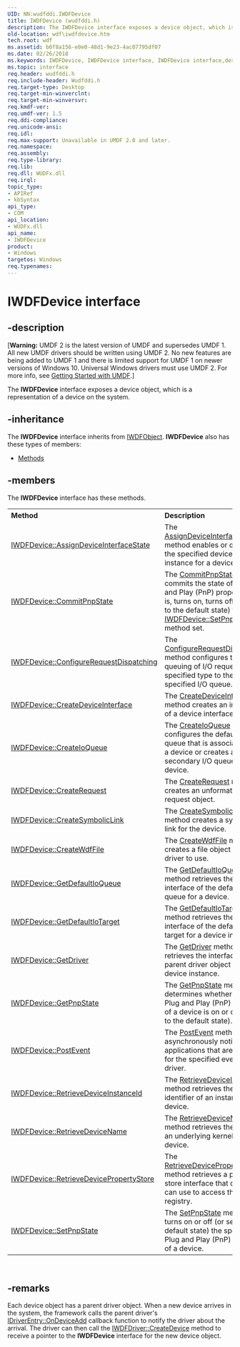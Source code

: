 ```yaml
---
UID: NN:wudfddi.IWDFDevice
title: IWDFDevice (wudfddi.h)
description: The IWDFDevice interface exposes a device object, which is a representation of a device on the system.
old-location: wdf\iwdfdevice.htm
tech.root: wdf
ms.assetid: b0f8a156-e0e0-48d1-9e23-4ac07795df07
ms.date: 02/26/2018
ms.keywords: IWDFDevice, IWDFDevice interface, IWDFDevice interface,described, UMDFDeviceObjectRef_d0dc8041-1d51-457b-8632-e500bf4df724.xml, umdf.iwdfdevice, wdf.iwdfdevice, wudfddi/IWDFDevice
ms.topic: interface
req.header: wudfddi.h
req.include-header: Wudfddi.h
req.target-type: Desktop
req.target-min-winverclnt: 
req.target-min-winversvr: 
req.kmdf-ver: 
req.umdf-ver: 1.5
req.ddi-compliance: 
req.unicode-ansi: 
req.idl: 
req.max-support: Unavailable in UMDF 2.0 and later.
req.namespace: 
req.assembly: 
req.type-library: 
req.lib: 
req.dll: WUDFx.dll
req.irql: 
topic_type:
- APIRef
- kbSyntax
api_type:
- COM
api_location:
- WUDFx.dll
api_name:
- IWDFDevice
product:
- Windows
targetos: Windows
req.typenames: 
---
```


# IWDFDevice interface


## -description


<p class="CCE_Message">[<b>Warning:</b> UMDF 2 is the latest version of UMDF and supersedes UMDF 1.  All new UMDF drivers should be written using UMDF 2.  No new features are being added to UMDF 1 and there is limited support for UMDF 1 on newer versions of Windows 10.  Universal Windows drivers must use UMDF 2.  For more info, see <a href="https://docs.microsoft.com/windows-hardware/drivers/wdf/getting-started-with-umdf-version-2">Getting Started with UMDF</a>.]

The <b>IWDFDevice</b> interface exposes a device object, which is a representation of a device on the system.


## -inheritance

The <b xmlns:loc="http://microsoft.com/wdcml/l10n">IWDFDevice</b> interface inherits from <a href="https://msdn.microsoft.com/library/windows/hardware/ff560200">IWDFObject</a>. <b>IWDFDevice</b> also has these types of members:
<ul>
<li><a href="https://docs.microsoft.com/">Methods</a></li>
</ul>

## -members

The <b>IWDFDevice</b> interface has these methods.
<table class="members" id="memberListMethods">
<tr>
<th align="left" width="37%">Method</th>
<th align="left" width="63%">Description</th>
</tr>
<tr data="declared;">
<td align="left" width="37%">
<a href="https://msdn.microsoft.com/library/windows/hardware/ff557006">IWDFDevice::AssignDeviceInterfaceState</a>
</td>
<td align="left" width="63%">
The <a href="https://msdn.microsoft.com/466af310-f2a7-4bd7-b927-df644e2e9c24">AssignDeviceInterfaceState</a> method enables or disables the specified device interface instance for a device.

</td>
</tr>
<tr data="declared;">
<td align="left" width="37%">
<a href="https://msdn.microsoft.com/library/windows/hardware/ff557010">IWDFDevice::CommitPnpState</a>
</td>
<td align="left" width="63%">
The <a href="https://msdn.microsoft.com/650ad98a-81e5-4ec8-b276-a5dc79366652">CommitPnpState</a> method commits the state of the Plug and Play (PnP) property (that is, turns on, turns off, or sets to the default state) that the <a href="https://msdn.microsoft.com/library/windows/hardware/ff558892">IWDFDevice::SetPnpState</a> method set.

</td>
</tr>
<tr data="declared;">
<td align="left" width="37%">
<a href="https://msdn.microsoft.com/library/windows/hardware/ff557014">IWDFDevice::ConfigureRequestDispatching</a>
</td>
<td align="left" width="63%">
The <a href="https://msdn.microsoft.com/b3318695-e9f2-480a-9133-9008ef0002b7">ConfigureRequestDispatching</a> method configures the queuing of I/O requests of the specified type to the specified I/O queue.

</td>
</tr>
<tr data="declared;">
<td align="left" width="37%">
<a href="https://msdn.microsoft.com/library/windows/hardware/ff557016">IWDFDevice::CreateDeviceInterface</a>
</td>
<td align="left" width="63%">
The <a href="https://msdn.microsoft.com/0a88cbb6-66be-4ef7-93da-27d7ce169779">CreateDeviceInterface</a> method creates an instance of a device interface class.

</td>
</tr>
<tr data="declared;">
<td align="left" width="37%">
<a href="https://msdn.microsoft.com/library/windows/hardware/ff557020">IWDFDevice::CreateIoQueue</a>
</td>
<td align="left" width="63%">
The <a href="https://msdn.microsoft.com/54c19d8c-59eb-44b2-b406-8fe33cdfcd63">CreateIoQueue</a> method configures the default I/O queue that is associated with a device or creates a secondary I/O queue for the device.

</td>
</tr>
<tr data="declared;">
<td align="left" width="37%">
<a href="https://msdn.microsoft.com/library/windows/hardware/ff557021">IWDFDevice::CreateRequest</a>
</td>
<td align="left" width="63%">
The <a href="https://msdn.microsoft.com/031ce604-9d6f-4fdd-bacc-d1897f260a14">CreateRequest</a> method creates an unformatted request object.

</td>
</tr>
<tr data="declared;">
<td align="left" width="37%">
<a href="https://msdn.microsoft.com/library/windows/hardware/ff557023">IWDFDevice::CreateSymbolicLink</a>
</td>
<td align="left" width="63%">
The <a href="https://msdn.microsoft.com/15984217-e789-457c-b20f-c3d51741f5d3">CreateSymbolicLink</a> method creates a symbolic link for the device.

</td>
</tr>
<tr data="declared;">
<td align="left" width="37%">
<a href="https://msdn.microsoft.com/library/windows/hardware/ff558828">IWDFDevice::CreateWdfFile</a>
</td>
<td align="left" width="63%">
The <a href="https://msdn.microsoft.com/b356e3ac-451d-4a10-94e2-d03fcf76cb29">CreateWdfFile</a> method creates a file object for a driver to use.

</td>
</tr>
<tr data="declared;">
<td align="left" width="37%">
<a href="https://msdn.microsoft.com/library/windows/hardware/ff558830">IWDFDevice::GetDefaultIoQueue</a>
</td>
<td align="left" width="63%">
The <a href="https://msdn.microsoft.com/9e998e54-b4c9-41ed-bba8-6f11c013f681">GetDefaultIoQueue</a> method retrieves the interface of the default I/O queue for a device.

</td>
</tr>
<tr data="declared;">
<td align="left" width="37%">
<a href="https://msdn.microsoft.com/library/windows/hardware/ff558831">IWDFDevice::GetDefaultIoTarget</a>
</td>
<td align="left" width="63%">
The <a href="https://msdn.microsoft.com/27bc5f1b-128d-486b-ae09-0356b1164ae0">GetDefaultIoTarget</a> method retrieves the interface of the default I/O target for a device instance.

</td>
</tr>
<tr data="declared;">
<td align="left" width="37%">
<a href="https://msdn.microsoft.com/library/windows/hardware/ff558833">IWDFDevice::GetDriver</a>
</td>
<td align="left" width="63%">
The <a href="https://msdn.microsoft.com/5d17d970-56b7-494a-aa7b-d60065ff06d8">GetDriver</a> method retrieves the interface to the parent driver object of a device instance.

</td>
</tr>
<tr data="declared;">
<td align="left" width="37%">
<a href="https://msdn.microsoft.com/library/windows/hardware/ff558834">IWDFDevice::GetPnpState</a>
</td>
<td align="left" width="63%">
The <a href="https://msdn.microsoft.com/7214a0e9-5519-4daa-bd2f-cc3c697dd867">GetPnpState</a> method determines whether the given Plug and Play (PnP) property of a device is on or off (or set to the default state).

</td>
</tr>
<tr data="declared;">
<td align="left" width="37%">
<a href="https://msdn.microsoft.com/library/windows/hardware/ff558835">IWDFDevice::PostEvent</a>
</td>
<td align="left" width="63%">
The <a href="https://msdn.microsoft.com/3df25c91-d421-48fe-958c-48bce3bc78b8">PostEvent</a> method asynchronously notifies applications that are waiting for the specified event from a driver.

</td>
</tr>
<tr data="declared;">
<td align="left" width="37%">
<a href="https://msdn.microsoft.com/library/windows/hardware/ff558837">IWDFDevice::RetrieveDeviceInstanceId</a>
</td>
<td align="left" width="63%">
The <a href="https://msdn.microsoft.com/224277b4-447f-4981-aabf-90a10322c0df">RetrieveDeviceInstanceId</a> method retrieves the identifier of an instance of a device.

</td>
</tr>
<tr data="declared;">
<td align="left" width="37%">
<a href="https://msdn.microsoft.com/library/windows/hardware/ff558841">IWDFDevice::RetrieveDeviceName</a>
</td>
<td align="left" width="63%">
The <a href="https://msdn.microsoft.com/75304f5d-8a07-4db5-9f20-5764ff5d2ef6">RetrieveDeviceName</a> method retrieves the name of an underlying kernel-mode device.

</td>
</tr>
<tr data="declared;">
<td align="left" width="37%">
<a href="https://msdn.microsoft.com/library/windows/hardware/ff558842">IWDFDevice::RetrieveDevicePropertyStore</a>
</td>
<td align="left" width="63%">
The <a href="https://msdn.microsoft.com/be47a1f0-03ff-432c-a3ef-5978c9b48183">RetrieveDevicePropertyStore</a> method retrieves a property store interface that drivers can use to access the registry.

</td>
</tr>
<tr data="declared;">
<td align="left" width="37%">
<a href="https://msdn.microsoft.com/library/windows/hardware/ff558892">IWDFDevice::SetPnpState</a>
</td>
<td align="left" width="63%">
The <a href="https://msdn.microsoft.com/3bd88ecd-7c7c-4ee9-8eb8-bc5653bd4ed0">SetPnpState</a> method turns on or off (or sets to the default state) the specified Plug and Play (PnP) property of a device.

</td>
</tr>
</table> 


## -remarks



Each device object has a parent driver object. When a new device arrives in the system, the framework calls the parent driver's <a href="https://msdn.microsoft.com/library/windows/hardware/ff554896">IDriverEntry::OnDeviceAdd</a> callback function to notify the driver about the arrival. The driver can then call the <a href="https://msdn.microsoft.com/library/windows/hardware/ff558899">IWDFDriver::CreateDevice</a> method to receive a pointer to the <b>IWDFDevice</b> interface for the new device object. 



